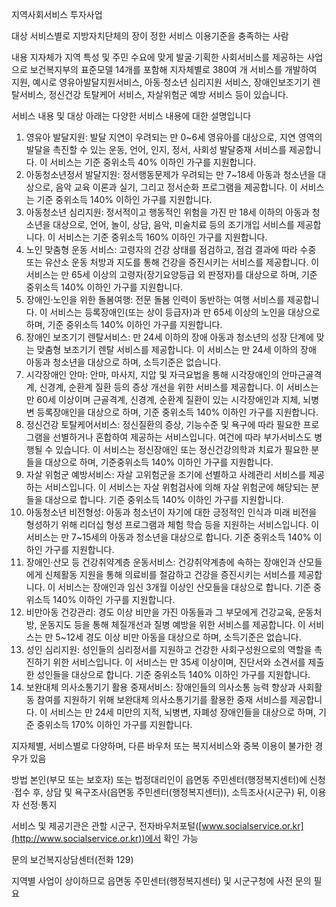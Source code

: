 지역사회서비스 투자사업

대상
서비스별로 지방자치단체의 장이 정한 서비스 이용기준을 충족하는 사람

내용
지자체가 지역 특성 및 주민 수요에 맞게 발굴·기획한 사회서비스를 제공하는 사업으로 보건복지부의 표준모델 14개를 포함해 지자체별로 380여 개 서비스를 개발하여 지원,
예시로 영유아발달지원서비스, 아동·청소년 심리지원 서비스, 장애인보조기기 렌탈서비스, 정신건강 토탈케어 서비스, 자살위험군 예방 서비스 등이 있습니다.

서비스 내용 및 대상
아래는 다양한 서비스 내용에 대한 설명입니다
1. 영유아 발달지원: 발달 지연이 우려되는 만 0~6세 영유아를 대상으로, 지연 영역의 발달을 촉진할 수 있는 운동, 언어, 인지, 정서, 사회성 발달중재 서비스를 제공합니다. 이 서비스는 기준 중위소득 40% 이하인 가구를 지원합니다.
2. 아동청소년정서 발달지원: 정서행동문제가 우려되는 만 7~18세 아동과 청소년을 대상으로, 음악 교육 이론과 실기, 그리고 정서순화 프로그램을 제공합니다. 이 서비스는 기준 중위소득 140% 이하인 가구를 지원합니다.
3. 아동청소년 심리지원: 정서적이고 행동적인 위험을 가진 만 18세 이하의 아동과 청소년을 대상으로, 언어, 놀이, 상담, 음악, 미술치료 등의 조기개입 서비스를 제공합니다. 이 서비스는 기준 중위소득 160% 이하인 가구를 지원합니다.
4. 노인 맞춤형 운동 서비스: 고령자의 건강 상태를 점검하고, 점검 결과에 따라 수중 또는 유산소 운동 처방과 지도를 통해 건강을 증진시키는 서비스를 제공합니다. 이 서비스는 만 65세 이상의 고령자(장기요양등급 외 판정자)를 대상으로 하며, 기준 중위소득 140% 이하인 가구를 지원합니다.
5. 장애인·노인을 위한 돌봄여행: 전문 돌봄 인력이 동반하는 여행 서비스를 제공합니다. 이 서비스는 등록장애인(또는 상이 등급자)과 만 65세 이상의 노인을 대상으로 하며, 기준 중위소득 140% 이하인 가구를 지원합니다.
6. 장애인 보조기기 렌탈서비스: 만 24세 이하의 장애 아동과 청소년의 성장 단계에 맞는 맞춤형 보조기기 렌탈 서비스를 제공합니다. 이 서비스는 만 24세 이하의 장애 아동과 청소년을 대상으로 하며, 소득기준은 없습니다.
7. 시각장애인 안마: 안마, 마사지, 지압 및 자극요법을 통해 시각장애인의 안마근골격계, 신경계, 순환계 질환 등의 증상 개선을 위한 서비스를 제공합니다. 이 서비스는 만 60세 이상이며 근골격계, 신경계, 순환계 질환이 있는 시각장애인과 지체, 뇌병변 등록장애인을 대상으로 하며, 기준 중위소득 140% 이하인 가구를 지원합니다.
8. 정신건강 토탈케어서비스: 정신질환의 증상, 기능수준 및 욕구에 따라 필요한 프로그램을 선별하거나 혼합하여 제공하는 서비스입니다. 여건에 따라 부가서비스도 병행될 수 있습니다. 이 서비스는 정신장애인 또는 정신건강의학과 치료가 필요한 분들을 대상으로 하며, 기준중위소득 140% 이하인 가구를 지원합니다.
9. 자살 위험군 예방서비스: 자살 고위험군을 조기에 선별하고 사례관리 서비스를 제공하는 서비스입니다. 이 서비스는 자살 위험검사에 의해 자살 위험군에 해당되는 분들을 대상으로 합니다. 기준 중위소득 140% 이하인 가구를 지원합니다.
10. 아동청소년 비전형성: 아동과 청소년이 자기에 대한 긍정적인 인식과 미래 비전을 형성하기 위해 리더십 형성 프로그램과 체험 학습 등을 지원하는 서비스입니다. 이 서비스는 만 7~15세의 아동과 청소년을 대상으로 합니다. 기준 중위소득 140% 이하인 가구를 지원합니다.
11. 장애인·산모 등 건강취약계층 운동서비스: 건강취약계층에 속하는 장애인과 산모들에게 신체활동 지원을 통해 의료비를 절감하고 건강을 증진시키는 서비스를 제공합니다. 이 서비스는 장애인과 임신 3개월 이상인 산모들을 대상으로 합니다. 기준 중위소득 140% 이하인 가구를 지원합니다.
12. 비만아동 건강관리: 경도 이상 비만을 가진 아동들과 그 부모에게 건강교육, 운동처방, 운동지도 등을 통해 체질개선과 질병 예방을 위한 서비스를 제공합니다. 이 서비스는 만 5~12세 경도 이상 비만 아동을 대상으로 하며, 소득기준은 없습니다.
13. 성인 심리지원: 성인들의 심리정서를 지원하고 건강한 사회구성원으로의 역할을 촉진하기 위한 서비스입니다. 이 서비스는 만 35세 이상이며, 진단서와 소견서를 제출한 성인들을 대상으로 합니다. 기준 중위소득 140% 이하인 가구를 지원합니다.
14. 보완대체 의사소통기기 활용 중재서비스: 장애인들의 의사소통 능력 향상과 사회활동 참여를 지원하기 위해 보완대체 의사소통기기를 활용한 중재 서비스를 제공합니다. 이 서비스는 만 24세 미만의 지적, 뇌병변, 자폐성 장애인들을 대상으로 하며, 기준 중위소득 170% 이하인 가구를 지원합니다.

지자체별, 서비스별로 다양하며, 다른 바우처 또는 복지서비스와 중복 이용이 불가한 경우가 있음

방법
본인(부모 또는 보호자) 또는 법정대리인이 읍면동 주민센터(행정복지센터)에 신청·접수 후, 상담 및 욕구조사(읍면동 주민센터(행정복지센터)), 소득조사(시군구) 뒤, 이용자 선정·통지

서비스 및 제공기관은 관할 시군구, 전자바우처포털([www.socialservice.or.kr](http://www.socialservice.or.kr))에서 확인 가능

문의
보건복지상담센터(전화 129)

지역별 사업이 상이하므로 읍면동 주민센터(행정복지센터) 및 시군구청에 사전 문의 필요